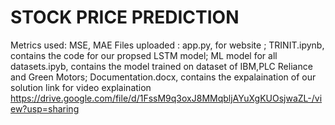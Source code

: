 # STOCK PRICE PREDICTION 
Metrics used: MSE, MAE
Files uploaded : app.py, for website ; 
TRINIT.ipynb, contains the code for our propsed LSTM model; ML model for all datasets.ipyb, contains the model trained on dataset of IBM,PLC Reliance and Green Motors; Documentation.docx, contains the expalaination of our solution
link for video explaination 
https://drive.google.com/file/d/1FssM9q3oxJ8MMqbljAYuXgKUOsjwaZL-/view?usp=sharing